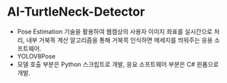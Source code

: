 # AI-TurtleNeck-Detector
- Pose Estimation 기술을 활용하여 웹캠상의 사용자 이미지 좌표를 실시간으로 처리, 내부 거북목 계산 알고리즘을 통해 거북목 인식하면 메세지를 띄워주는 응용 소프트웨어.
- YOLOV8Pose
- 모델 호출 부분은 Python 스크립트로 개발, 응요 소프트웨어 부분은 C# 윈폼으로 개발. 
